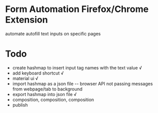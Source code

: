 # Form Automation Firefox/Chrome Extension

automate autofill text inputs on specific pages

# Todo

- create hashmap to insert input tag names with the text value √
- add keyboard shortcut √
- material ui √
- import hashmap as a json file
  -- browser API not passing messages from webpage/tab to background
- export hashmap into json file √
- composition, composition, composition
- publish
